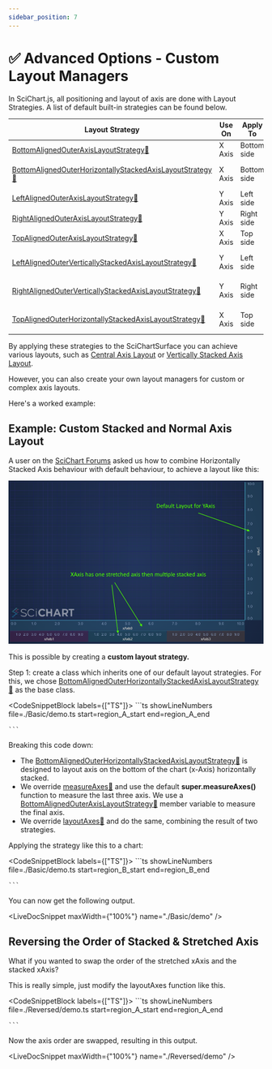 ```yaml
---
sidebar_position: 7
---
```


# ✅ Advanced Options - Custom Layout Managers

In SciChart.js, all positioning and layout of axis are done with Layout Strategies. A list of default built-in strategies can be found below.

| Layout Strategy | Use On | Apply To | Behavior |
|----------------|--------|----------|----------|
| [BottomAlignedOuterAxisLayoutStrategy:blue_book:](https://www.scichart.com/documentation/js/current/typedoc/classes/baseaxislayoutstrategy.html) | X Axis | Bottom side | Default behavior |
| [BottomAlignedOuterHorizontallyStackedAxisLayoutStrategy:blue_book:](https://www.scichart.com/documentation/js/current/typedoc/classes/bottomalignedouterhorizontallystackedaxislayoutstrategy.html) | X Axis | Bottom side | Horizontal stacking behavior |
| [LeftAlignedOuterAxisLayoutStrategy:blue_book:](https://www.scichart.com/documentation/js/current/typedoc/classes/leftalignedouteraxislayoutstrategy.html) | Y Axis | Left side | Default behavior |
| [RightAlignedOuterAxisLayoutStrategy:blue_book:](https://www.scichart.com/documentation/js/current/typedoc/classes/rightalignedouteraxislayoutstrategy.html) | Y Axis | Right side | Default behavior |
| [TopAlignedOuterAxisLayoutStrategy:blue_book:](https://www.scichart.com/documentation/js/current/typedoc/classes/topalignedouteraxislayoutstrategy.html) | X Axis | Top side | Default behavior |
| [LeftAlignedOuterVerticallyStackedAxisLayoutStrategy:blue_book:](https://www.scichart.com/documentation/js/current/typedoc/classes/leftalignedouterverticallystackedaxislayoutstrategy.html) | Y Axis | Left side | Vertical stacking behavior |
| [RightAlignedOuterVerticallyStackedAxisLayoutStrategy:blue_book:](https://www.scichart.com/documentation/js/current/typedoc/classes/rightalignedouterverticallystackedaxislayoutstrategy.html) | Y Axis | Right side | Vertical stacking behavior |
| [TopAlignedOuterHorizontallyStackedAxisLayoutStrategy:blue_book:](https://www.scichart.com/documentation/js/current/typedoc/classes/topalignedouterhorizontallystackedaxislayoutstrategy.html) | X Axis | Top side | Horizontal stacking behavior |

By applying these strategies to the SciChartSurface you can achieve various layouts, such as [Central Axis Layout](/docs/2d-charts/axis-api/multi-axis-and-layout/central-axis-layout/index.md) or [Vertically Stacked Axis Layout](/docs/2d-charts/axis-api/multi-axis-and-layout/vertically-stacked-axis-layout/index.md).

However, you can also create your own layout managers for custom or complex axis layouts.

Here's a worked example:

Example: Custom Stacked and Normal Axis Layout
----------------------------------------------

A user on the [SciChart Forums](https://www.scichart.com/questions/js/is-it-possible-to-create-two-xaxis-where-one-is-normal-and-the-other-one-is-horizontally-stacked-axis-layout) asked us how to combine Horizontally Stacked Axis behaviour with default behaviour, to achieve a layout like this:

![](img/1.png)

This is possible by creating a **custom layout strategy.**

Step 1: create a class which inherits one of our default layout strategies. For this, we chose [BottomAlignedOuterHorizontallyStackedAxisLayoutStrategy:blue_book:](https://www.scichart.com/documentation/js/current/typedoc/classes/bottomalignedouterhorizontallystackedaxislayoutstrategy.html) as the base class.

<CodeSnippetBlock labels={["TS"]}>
    ```ts showLineNumbers file=./Basic/demo.ts start=region_A_start end=region_A_end

    ```
</CodeSnippetBlock>

Breaking this code down:

*   The [BottomAlignedOuterHorizontallyStackedAxisLayoutStrategy:blue_book:](https://www.scichart.com/documentation/js/current/typedoc/classes/bottomalignedouterhorizontallystackedaxislayoutstrategy.html) is designed to layout axis on the bottom of the chart (x-Axis) horizontally stacked.
*   We override [measureAxes:blue_book:](https://www.scichart.com/documentation/js/current/typedoc/classes/baseaxislayoutstrategy.html#measureaxes) and use the default **super.measureAxes()** function to measure the last three axis. We use a [BottomAlignedOuterAxisLayoutStrategy:blue_book:](https://www.scichart.com/documentation/js/current/typedoc/classes/baseaxislayoutstrategy.html) member variable to measure the final axis.
*   We override [layoutAxes:blue_book:](https://www.scichart.com/documentation/js/current/typedoc/classes/baseaxislayoutstrategy.html#layoutaxes) and do the same, combining the result of two strategies.

Applying the strategy like this to a chart:

<CodeSnippetBlock labels={["TS"]}>
    ```ts showLineNumbers file=./Basic/demo.ts start=region_B_start end=region_B_end

    ```
</CodeSnippetBlock>

You can now get the following output.

<LiveDocSnippet maxWidth={"100%"} name="./Basic/demo" />

Reversing the Order of Stacked & Stretched Axis
-----------------------------------------------

What if you wanted to swap the order of the stretched xAxis and the stacked xAxis?

This is really simple, just modify the layoutAxes function like this.

<CodeSnippetBlock labels={["TS"]}>
    ```ts showLineNumbers file=./Reversed/demo.ts start=region_A_start end=region_A_end

    ```
</CodeSnippetBlock>
  
Now the axis order are swapped, resulting in this output.

<LiveDocSnippet maxWidth={"100%"} name="./Reversed/demo" />